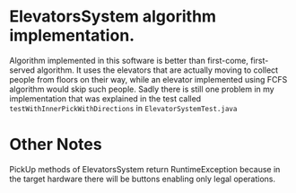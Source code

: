# ElevatorsSystem algorithm implementation. 

Algorithm implemented in this software is better than first-come, first-served algorithm. It uses the elevators that are actually moving to collect people from floors on their way, while an elevator implemented using FCFS algorithm would skip such people. 
Sadly there is still one problem in my implementation that was explained in the test called `testWithInnerPickWithDirections` in `ElevatorSystemTest.java`

# Other Notes

PickUp methods of ElevatorsSystem return RuntimeException because in the target hardware there will be buttons enabling only legal operations. 



